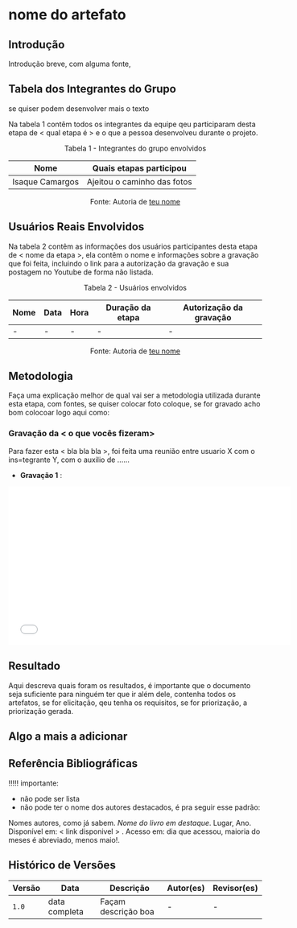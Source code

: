 # nome do artefato

## Introdução

Introdução breve, com alguma fonte, 



## Tabela dos Integrantes do Grupo
    
se quiser podem desenvolver mais o texto

Na tabela 1 contêm todos os integrantes da equipe qeu participaram desta etapa de < qual etapa é > e o que a pessoa desenvolveu durante o projeto.

<p align="center">Tabela 1 - Integrantes do grupo envolvidos</p>
<div align="center">
    <table>
        <thead>
            <tr>
                <th>Nome</th>
                <th>Quais etapas participou</th>
            </tr>
        </thead>
        <tbody>
            <tr>
                <td>Isaque Camargos</td>
                <td>Ajeitou o caminho das fotos</td>
            </tr>
        </tbody>
    </table>
</div>

<p align="center">Fonte: Autoria de <a href="teu link de github">teu nome</a></p>


## Usuários Reais Envolvidos

Na tabela 2 contêm as informações dos usuários participantes desta etapa de < nome da etapa >, ela contêm o nome e informações sobre a gravação que foi feita, incluindo o link para a autorização da gravação e sua postagem no Youtube de forma não listada. 

<p align="center">Tabela 2 - Usuários envolvidos</p>


<div align="center">
    <table>
        <thead>
            <tr>
                <th>Nome</th>
                <th>Data</th>
                <th>Hora</th>
                <th>Duração da etapa</th>
                <th>Autorização da gravação</th>
            </tr>
        </thead>
        <tbody>
            <tr>
                <td>-</td>
                <td>-</td>
                <td>-</td>
                <td>-</td>
                <td>-</td>
            </tr>
        </tbody>
    </table>
</div>

<p align="center">Fonte: Autoria de <a href="teu link de github">teu nome</a></p>

## Metodologia

Faça uma explicação melhor de qual vai ser a metodologia utilizada durante esta etapa, com fontes, se quiser colocar foto coloque, se for gravado acho bom colocoar logo aqui como:

### Gravação da < o que vocês fizeram>

Para fazer esta < bla bla bla >, foi feita uma reunião entre usuario X com o ins=tegrante Y, com o auxilio de ......

- **Gravação 1** :

<iframe width="560" height="315" src="LINK DO YOUTUBE AQUIIIIIIIIII" title="YouTube video player" frameborder="0" allow="accelerometer; autoplay; clipboard-write; encrypted-media; gyroscope; picture-in-picture; web-share" referrerpolicy="strict-origin-when-cross-origin" allowfullscreen></iframe>

## Resultado

Aqui descreva quais foram os resultados, é importante que o documento seja suficiente para ninguém ter que ir além dele, contenha todos os artefatos, se for elicitação, qeu tenha os requisitos, se for priorização, a priorização gerada.

## Algo a mais a adicionar

## Referência Bibliográficas

!!!!! importante:
- não pode ser lista
- não pode ter o nome dos autores destacados, é pra seguir esse padrão:

Nomes autores, como já sabem. *Nome do livro em destaque*. Lugar, Ano. Disponível em: < link disponivel > . Acesso em: dia que acessou, maioria do meses é abreviado, menos maio!.

## Histórico de Versões

| Versão | Data | Descrição | Autor(es) | Revisor(es) |
|--------|------|-----------|-----------|-------------|
| `1.0` | data completa | Façam descrição boa | -  | - |
